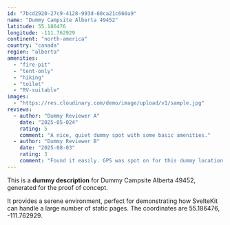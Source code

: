 ```yaml
---
id: "7bcd2920-27c9-4128-993d-60ca21c660a9"
name: "Dummy Campsite Alberta 49452"
latitude: 55.186476
longitude: -111.762929
continent: "north-america"
country: "canada"
region: "alberta"
amenities:
  - "fire-pit"
  - "tent-only"
  - "hiking"
  - "toilet"
  - "RV-suitable"
images:
  - "https://res.cloudinary.com/demo/image/upload/v1/sample.jpg"
reviews:
  - author: "Dummy Reviewer A"
    date: "2025-05-024"
    rating: 5
    comment: "A nice, quiet dummy spot with some basic amenities."
  - author: "Dummy Reviewer B"
    date: "2025-08-03"
    rating: 3
    comment: "Found it easily. GPS was spot on for this dummy location."
---
```


This is a **dummy description** for Dummy Campsite Alberta 49452, generated for the proof of concept.

It provides a serene environment, perfect for demonstrating how SvelteKit can handle a large number of static pages. The coordinates are 55.186476, -111.762929.
